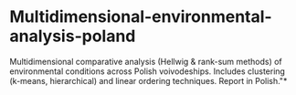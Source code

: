 # Multidimensional-environmental-analysis-poland
Multidimensional comparative analysis (Hellwig &amp; rank-sum methods) of environmental conditions across Polish voivodeships. Includes clustering (k-means, hierarchical) and linear ordering techniques. Report in Polish."*
